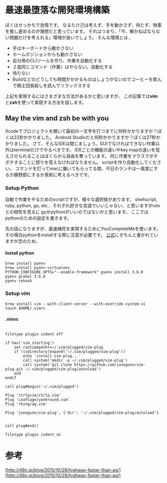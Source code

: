 # 最速最堕落な開発環境構築

ぼくはせっかちで怠惰です。
なるたけ己は考えず、手を動かさず、待たず、物事を推し進めるのが理想だと思っています。
それはつまり、「今、解かねばならない問題だけを考えれる」環境が良いでしょう。
そんな環境とは...

- 手はキーボードから動かさない
- ホームポジションからも動かさない
- 自分用のCLIツールを作り、作業を自動化する
- ２度同じコマンド（作業）はやらない。自動化する
- 待たない
- Buildなどのどうしても時間がかかるものはしょうがないのでコーヒーを飲んで騎士団長殺しを読んでリラックスする

上記を実現するにはさまざまな方法があるかと思いますが、
この記事では**vim**と**zsh**を使って実現する方法を話します。

## May the vim and zsh be with you

Xcodeでプロジェクトを開いて最初の一文字を打つまでに何秒かかりますか？ぼくは22秒かかりました。
Android Studioだと何秒かかりますか？ぼくは27秒かかりました。
さて、そんなIDEは閉じましょう。GUIでなければできない作業以外はterminalだけでやるべきです。
IDEごとの機能の違いやkey mapの違いを覚えさせられることはぼくらから自由を奪っています。
同じ作業をマウスでポチポチすることに怒りを覚えなければなりません。
scriptを作り自動化してください。
コマンドを打ってmacに働いてもらってる間、今日のランチは一風堂にするか豚野郎にするか真剣に考えるべきです。

### Setup Python

自動で作業をやるためのscriptですが、様々な選択肢があります。
shellscript, ruby, python, go, etc...
それぞれ好きな言語でいいじゃない、と思いますがvimとの相性を見るに
goかpythonがいいのではないかと思います。
ここではpythonのための設定を書きます。

先の話になりますが、最速補完を実現するためにYouCompleteMeを使います。
その場合pythonをinstallする際に注意が必要です。
[公式](https://github.com/Valloric/YouCompleteMe)にきちんと書かれていますが念のため。


#### Install python

```
brew install pyenv
brew install pyenv-virtualenv
PYTHON_CONFIGURE_OPTS="--enable-framework" pyenv install 3.6.0
pyenv global 3.6.0
pyenv rehash
```



### Setup vim

```
brew install vim --with-client-server --with-override-system-vi
touch $HOME/.vimrc
```

#### .vimrc
```

filetype plugin indent off

if has('vim_starting')
    set runtimepath+=~/.vim/plugged/vim-plug
    if !isdirectory(expand('~/.vim/plugged/vim-plug'))
        echo 'install vim-plug...'
        call system('mkdir -p ~/.vim/plugged/vim-plug')
        call system('git clone https://github.com/junegunn/vim-plug.git ~/.vim/plugged/vim-plug/autoload')
    end
endif

call plug#begin('~/.vim/plugged')

Plug 'ctrlpvim/ctrlp.vim'
Plug 'LeafCage/yankround.vim'
Plug 'rking/ag.vim'

Plug 'junegunn/vim-plug', {'dir': '~/.vim/plugged/vim-plug/autoload'}


call plug#end()

filetype plugin indent on

```



# 参考

[http://48n.jp/blog/2015/10/28/highway-faster-than-ag/](http://48n.jp/blog/2015/10/28/highway-faster-than-ag/)

